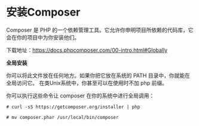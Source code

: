 # 安装Composer

Composer 是 PHP 的一个依赖管理工具。它允许你申明项目所依赖的代码库，它会在你的项目中为你安装他们。

下载地址：https://docs.phpcomposer.com/00-intro.html#Globally

**全局安装**

你可以将此文件放在任何地方。如果你把它放在系统的 PATH 目录中，你就能在全局访问它。 在类Unix系统中，你甚至可以在使用时不加 php 前缀。

你可以执行这些命令让 composer 在你的系统中进行全局调用：

    # curl -sS https://getcomposer.org/installer | php
    
    # mv composer.phar /usr/local/bin/composer
